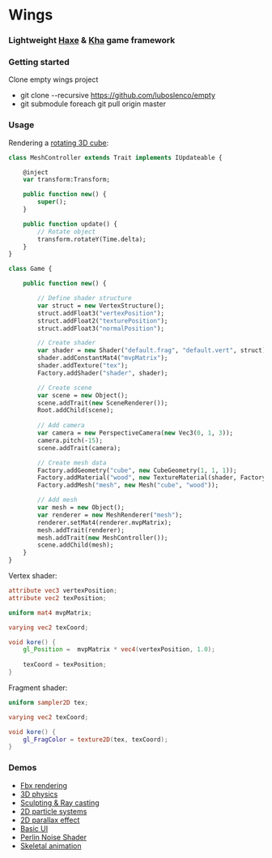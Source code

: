 # Wings

### Lightweight [Haxe](https://github.com/HaxeFoundation/haxe) & [Kha](https://github.com/KTXSoftware/Kha/) game framework

### Getting started
Clone empty wings project
- git clone --recursive https://github.com/luboslenco/empty
- git submodule foreach git pull origin master

### Usage
Rendering a [rotating 3D cube](https://googledrive.com/host/0B22ElR_OUmfddkFKczhfQ243LWs/index.html):
```haxe
class MeshController extends Trait implements IUpdateable {

    @inject
    var transform:Transform;

    public function new() {
        super();
    }

    public function update() {
    	// Rotate object
        transform.rotateY(Time.delta);
    }
}

class Game {

    public function new() {

        // Define shader structure
        var struct = new VertexStructure();
        struct.addFloat3("vertexPosition");
        struct.addFloat2("texturePosition");
        struct.addFloat3("normalPosition");

        // Create shader
        var shader = new Shader("default.frag", "default.vert", struct);
        shader.addConstantMat4("mvpMatrix");
        shader.addTexture("tex");
        Factory.addShader("shader", shader);

        // Create scene
        var scene = new Object();
        scene.addTrait(new SceneRenderer());
        Root.addChild(scene);
        
        // Add camera
        var camera = new PerspectiveCamera(new Vec3(0, 1, 3));
        camera.pitch(-15);
        scene.addTrait(camera);

        // Create mesh data
        Factory.addGeometry("cube", new CubeGeometry(1, 1, 1));
        Factory.addMaterial("wood", new TextureMaterial(shader, Factory.getTexture("box")));
        Factory.addMesh("mesh", new Mesh("cube", "wood"));

        // Add mesh
        var mesh = new Object();
        var renderer = new MeshRenderer("mesh");
        renderer.setMat4(renderer.mvpMatrix);
        mesh.addTrait(renderer);
        mesh.addTrait(new MeshController());
        scene.addChild(mesh);
    }
}
```

Vertex shader:
```glsl
attribute vec3 vertexPosition;
attribute vec2 texPosition;

uniform mat4 mvpMatrix;

varying vec2 texCoord;

void kore() {
	gl_Position =  mvpMatrix * vec4(vertexPosition, 1.0);
	
	texCoord = texPosition;
}
```

Fragment shader:
```glsl
uniform sampler2D tex;

varying vec2 texCoord;

void kore() {
	gl_FragColor = texture2D(tex, texCoord);
}
```

### Demos
- [Fbx rendering](https://googledrive.com/host/0B22ElR_OUmfdNzluUmJJZjZQZUU/index.html)
- [3D physics](https://googledrive.com/host/0B22ElR_OUmfdRUk0M24xUDR4VUU/index.html)
- [Sculpting & Ray casting](https://googledrive.com/host/0B22ElR_OUmfdWEhUN2VyUW5HWVk/index.html)
- [2D particle systems](https://googledrive.com/host/0B22ElR_OUmfdUkI4SDhFWnVlS2s/index.html)
- [2D parallax effect](https://googledrive.com/host/0B22ElR_OUmfdS1NLUjRBUEtJM1k/index.html)
- [Basic UI](https://googledrive.com/host/0B22ElR_OUmfdOUh6Y1hlVE1xM1U/index.html)
- [Perlin Noise Shader](https://googledrive.com/host/0B22ElR_OUmfddm1LRVpjbjFFUVE/index.html)
- [Skeletal animation](https://googledrive.com/host/0B22ElR_OUmfdZ1VIa0w2Rm1qNGM/index.html)
